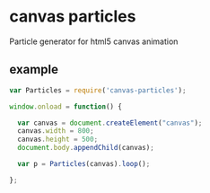 # canvas particles

Particle generator for html5 canvas animation

## example

```js
var Particles = require('canvas-particles');

window.onload = function() {

  var canvas = document.createElement("canvas");
  canvas.width = 800;
  canvas.height = 500;
  document.body.appendChild(canvas);

  var p = Particles(canvas).loop();

};
```
